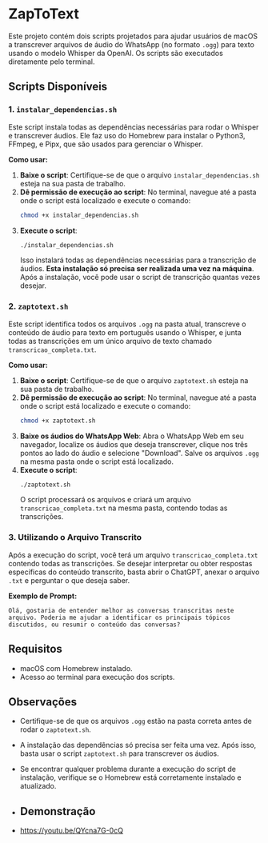 # ZapToText

Este projeto contém dois scripts projetados para ajudar usuários de macOS a transcrever arquivos de áudio do WhatsApp (no formato `.ogg`) para texto usando o modelo Whisper da OpenAI. Os scripts são executados diretamente pelo terminal.

## Scripts Disponíveis

### 1. `instalar_dependencias.sh`

Este script instala todas as dependências necessárias para rodar o Whisper e transcrever áudios. Ele faz uso do Homebrew para instalar o Python3, FFmpeg, e Pipx, que são usados para gerenciar o Whisper.

**Como usar:**

1. **Baixe o script**: Certifique-se de que o arquivo `instalar_dependencias.sh` esteja na sua pasta de trabalho.
2. **Dê permissão de execução ao script**: No terminal, navegue até a pasta onde o script está localizado e execute o comando:
   ```bash
   chmod +x instalar_dependencias.sh
   ```
3. **Execute o script**:
   ```bash
   ./instalar_dependencias.sh
   ```
   Isso instalará todas as dependências necessárias para a transcrição de áudios. **Esta instalação só precisa ser realizada uma vez na máquina**. Após a instalação, você pode usar o script de transcrição quantas vezes desejar.

### 2. `zaptotext.sh`

Este script identifica todos os arquivos `.ogg` na pasta atual, transcreve o conteúdo de áudio para texto em português usando o Whisper, e junta todas as transcrições em um único arquivo de texto chamado `transcricao_completa.txt`.

**Como usar:**

1. **Baixe o script**: Certifique-se de que o arquivo `zaptotext.sh` esteja na sua pasta de trabalho.
2. **Dê permissão de execução ao script**: No terminal, navegue até a pasta onde o script está localizado e execute o comando:
   ```bash
   chmod +x zaptotext.sh
   ```
3. **Baixe os áudios do WhatsApp Web**: Abra o WhatsApp Web em seu navegador, localize os áudios que deseja transcrever, clique nos três pontos ao lado do áudio e selecione "Download". Salve os arquivos `.ogg` na mesma pasta onde o script está localizado.
4. **Execute o script**:
   ```bash
   ./zaptotext.sh
   ```
   O script processará os arquivos e criará um arquivo `transcricao_completa.txt` na mesma pasta, contendo todas as transcrições.

### 3. **Utilizando o Arquivo Transcrito**

Após a execução do script, você terá um arquivo `transcricao_completa.txt` contendo todas as transcrições. Se desejar interpretar ou obter respostas específicas do conteúdo transcrito, basta abrir o ChatGPT, anexar o arquivo `.txt` e perguntar o que deseja saber.

**Exemplo de Prompt:**
```plaintext
Olá, gostaria de entender melhor as conversas transcritas neste arquivo. Poderia me ajudar a identificar os principais tópicos discutidos, ou resumir o conteúdo das conversas?
```

## Requisitos

- macOS com Homebrew instalado.
- Acesso ao terminal para execução dos scripts.

## Observações

- Certifique-se de que os arquivos `.ogg` estão na pasta correta antes de rodar o `zaptotext.sh`.
- A instalação das dependências só precisa ser feita uma vez. Após isso, basta usar o script `zaptotext.sh` para transcrever os áudios.
- Se encontrar qualquer problema durante a execução do script de instalação, verifique se o Homebrew está corretamente instalado e atualizado.

- ## Demonstração

- https://youtu.be/QYcna7G-0cQ

